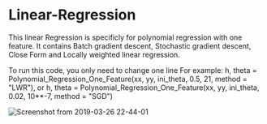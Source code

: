 # Linear-Regression
This linear Regression is specificly for polynomial regression with one feature. It contains Batch gradient descent, Stochastic gradient descent, Close Form and Locally weighted linear regression.

To run this code, you only need to change one line
For example:
h, theta = Polynomial_Regression_One_Feature(xx, yy, ini_theta, 0.5, 21, method = "LWR"), or
h, theta = Polynomial_Regression_One_Feature(xx, yy, ini_theta, 0.02, 10**-7, method = "SGD")


![Screenshot from 2019-03-26 22-44-01](https://user-images.githubusercontent.com/47189577/55035670-d4bb6980-5018-11e9-814e-b26a91bf3325.png)
